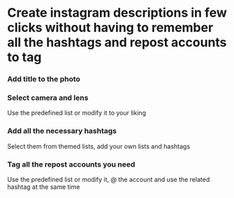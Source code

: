 # Create instagram descriptions in few clicks without having to remember all the hashtags and repost accounts to tag

### Add title to the photo

### Select camera and lens
Use the predefined list or modify it to your liking

### Add all the necessary hashtags
Select them from themed lists, add your own lists and hashtags

### Tag all the repost accounts you need
Use the predefined list or modify it, @ the account and use the related hashtag at the same time
